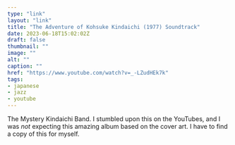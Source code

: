 ```yaml
---
type: "link"
layout: "link"
title: "The Adventure of Kohsuke Kindaichi (1977) Soundtrack"
date: 2023-06-18T15:02:02Z
draft: false
thumbnail: ""
image: ""
alt: ""
caption: ""
href: "https://www.youtube.com/watch?v=_-LZudHEk7k"
tags:
- japanese
- jazz
- youtube
---
```


The Mystery Kindaichi Band. I stumbled upon this on the YouTubes, and I was *not* expecting this amazing album based on the cover art. I have to find a copy of this for myself.
